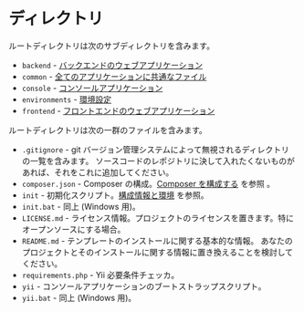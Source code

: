 ディレクトリ
============

ルートディレクトリは次のサブディレクトリを含みます。

- `backend` - [バックエンドのウェブアプリケーション](structure-applications.md)
- `common` - [全てのアプリケーションに共通なファイル](structure-applications.md)
- `console` - [コンソールアプリケーション](structure-applications.md)
- `environments` - [環境設定](structure-applications.md)
- `frontend` - [フロントエンドのウェブアプリケーション](structure-applications.md)

ルートディレクトリは次の一群のファイルを含みます。

- `.gitignore` - git バージョン管理システムによって無視されるディレクトリの一覧を含みます。
  ソースコードのレポジトリに決して入れたくないものがあれば、それをこれに追加してください。
- `composer.json` - Composer の構成。[Composer を構成する](start-composer.md) を参照 。
- `init` - 初期化スクリプト。[構成情報と環境](structure-environments.md) を参照。
- `init.bat` - 同上 (Windows 用)。
- `LICENSE.md` - ライセンス情報。プロジェクトのライセンスを置きます。特にオープンソースにする場合。
- `README.md` - テンプレートのインストールに関する基本的な情報。
  あなたのプロジェクトとそのインストールに関する情報に置き換えることを検討してください。
- `requirements.php` - Yii 必要条件チェッカ。
- `yii` - コンソールアプリケーションのブートストラップスクリプト。
- `yii.bat` - 同上 (Windows 用)。
